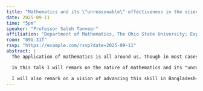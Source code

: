 ```yaml
---
title: "Mathematics and its \"unreasonable\" effectiveness in the sciences and its potential role in tomorrow's Bangladesh"
date: 2025-09-11
time: "5pm"
speaker: "Professor Saleh Tanveer"
affiliation: "Department of Mathematics, The Ohio State University; Expatriate Fellow, Bangladesh Academy of Sciences"
room: "09G-31T"
rsvp: "https://example.com/rsvp?date=2025-09-11"
abstract: |
  The application of mathematics is all around us, though in most cases, the mathematics is "under the hood" and not visible to those involved in the applications.

  In this talk I will remark on the nature of mathematics and its "unreasonable" effectiveness in describing the world around us, and how it contrasts other sciences, and how mathematical thinking is an essential skill. The ability to reason from point A to point B in a sequence of logical steps is a skill that carries over to other areas of human endeavor.

  I will also remark on a vision of advancing this skill in Bangladesh—how intervention in key areas can create a multiplier effect that help create a technically savvy manpower for the future Bangladesh economy.
---
```

